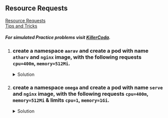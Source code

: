 ## Resource Requests

[Resource Requests](https://kubernetes.io/docs/concepts/configuration/manage-resources-containers/)
</br>
[Tips and Tricks](https://github.com/amitk030/CKAD-exercises-and-solutions/blob/master/tips_and_tricks.md)

##### For simulated Practice problems visit [KillerCoda](https://killercoda.com/amitk).


1. ### create a namespace `aarav` and create a pod with name `atharv` and `nginx` image, with the following requests `cpu=400m`, `memory=512Mi`. 

    <details><summary>Solution</summary>
      <p>

      ```bash
      # create namespace
      k create ns aarav

      # k run atharv --image=nginx -n aarav --dry-run=client -o yaml > pod.yaml
      apiVersion: v1
      kind: Pod
      metadata:
        creationTimestamp: null
        labels:
          run: atharv
        name: atharv
        namespace: aarav
      spec:
        containers:
        - image: nginx
          name: atharv
          resources:
            requests:
              cpu: 400m
              memory: 512Mi
        dnsPolicy: ClusterFirst
        restartPolicy: Always
      status: {}

      k create -f pod.yaml
      ```

      </p>
    </details>


1. ### create a namespace `omega` and create a pod with name `serve` and `nginx` image, with the following requests `cpu=400m`, `memory=512Mi` & limits `cpu=1`, `memory=1Gi`. 

    <details><summary>Solution</summary>
      <p>

      ```bash
      # create namespace
      k create ns omega

      # k run serve --image=nginx -n omega --dry-run=client -o yaml > pod.yaml
      apiVersion: v1
      kind: Pod
      metadata:
        creationTimestamp: null
        labels:
          run: serve
        name: serve
        namespace: omega
      spec:
        containers:
        - image: nginx
          name: serve
          resources:
            requests:
              cpu: 400m
              memory: 512Mi
            limits:
              cpu: 1
              memory: 1Gi
        dnsPolicy: ClusterFirst
        restartPolicy: Always
      status: {}

      k create -f pod.yaml
      ```

      </p>
    </details>
